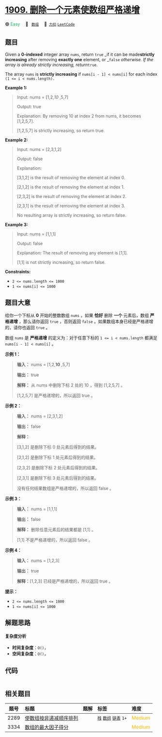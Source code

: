 # [1909. 删除一个元素使数组严格递增](https://2xiao.github.io/leetcode-js/problem/1909.html)

🟢 <font color=#15bd66>Easy</font>&emsp; 🔖&ensp; [`数组`](/tag/array.md)&emsp; 🔗&ensp;[`力扣`](https://leetcode.cn/problems/remove-one-element-to-make-the-array-strictly-increasing) [`LeetCode`](https://leetcode.com/problems/remove-one-element-to-make-the-array-strictly-increasing)

## 题目

Given a **0-indexed** integer array `nums`, return `true` _if it can be
made**strictly increasing** after removing **exactly one** element, or
_`false` _otherwise. If the array is already strictly increasing,
return_`true`.

The array `nums` is **strictly increasing** if `nums[i - 1] < nums[i]` for
each index `(1 <= i < nums.length).`



**Example 1:**

> Input: nums = [1,2,_10_ ,5,7]
> 
> Output: true
> 
> Explanation: By removing 10 at index 2 from nums, it becomes [1,2,5,7].
> 
> [1,2,5,7] is strictly increasing, so return true.

**Example 2:**

> Input: nums = [2,3,1,2]
> 
> Output: false
> 
> Explanation:
> 
> [3,1,2] is the result of removing the element at index 0.
> 
> [2,1,2] is the result of removing the element at index 1.
> 
> [2,3,2] is the result of removing the element at index 2.
> 
> [2,3,1] is the result of removing the element at index 3.
> 
> No resulting array is strictly increasing, so return false.

**Example 3:**

> Input: nums = [1,1,1]
> 
> Output: false
> 
> Explanation: The result of removing any element is [1,1].
> 
> [1,1] is not strictly increasing, so return false.

**Constraints:**

  * `2 <= nums.length <= 1000`
  * `1 <= nums[i] <= 1000`


## 题目大意

给你一个下标从 **0** 开始的整数数组 `nums` ，如果 **恰好** 删除 **一个** 元素后，数组 **严格递增** ，那么请你返回
`true` ，否则返回 `false` 。如果数组本身已经是严格递增的，请你也返回 `true` 。

数组 `nums` 是 **严格递增** 的定义为：对于任意下标的 `1 <= i < nums.length` 都满足 `nums[i - 1] <
nums[i]` 。

**示例 1：**

> 
> 
> 
> 
> 
> **输入：** nums = [1,2,**10** ,5,7]
> 
> **输出：** true
> 
> **解释：** 从 nums 中删除下标 2 处的 10 ，得到 [1,2,5,7] 。
> 
> [1,2,5,7] 是严格递增的，所以返回 true 。
> 
> 

**示例 2：**

> 
> 
> 
> 
> 
> **输入：** nums = [2,3,1,2]
> 
> **输出：** false
> 
> **解释：**
> 
> [3,1,2] 是删除下标 0 处元素后得到的结果。
> 
> [2,1,2] 是删除下标 1 处元素后得到的结果。
> 
> [2,3,2] 是删除下标 2 处元素后得到的结果。
> 
> [2,3,1] 是删除下标 3 处元素后得到的结果。
> 
> 没有任何结果数组是严格递增的，所以返回 false 。

**示例 3：**

> 
> 
> 
> 
> 
> **输入：** nums = [1,1,1]
> 
> **输出：** false
> 
> **解释：** 删除任意元素后的结果都是 [1,1] 。
> 
> [1,1] 不是严格递增的，所以返回 false 。
> 
> 

**示例 4：**

> 
> 
> 
> 
> 
> **输入：** nums = [1,2,3]
> 
> **输出：** true
> 
> **解释：**[1,2,3] 已经是严格递增的，所以返回 true 。
> 
> 

**提示：**

  * `2 <= nums.length <= 1000`
  * `1 <= nums[i] <= 1000`


## 解题思路

#### 复杂度分析

- **时间复杂度**：`O()`，
- **空间复杂度**：`O()`，

## 代码

```javascript

```

## 相关题目

<!-- prettier-ignore -->
| 题号 | 标题 | 题解 | 标签 | 难度 |
| :------: | :------ | :------: | :------ | :------ |
| 2289 | [使数组按非递减顺序排列](https://leetcode.com/problems/steps-to-make-array-non-decreasing) |  |  [`栈`](/tag/stack.md) [`数组`](/tag/array.md) [`链表`](/tag/linked-list.md) `1+` | <font color=#ffb800>Medium</font> |
| 3334 | [数组的最大因子得分](https://leetcode.com/problems/find-the-maximum-factor-score-of-array) |  |  | <font color=#ffb800>Medium</font> |